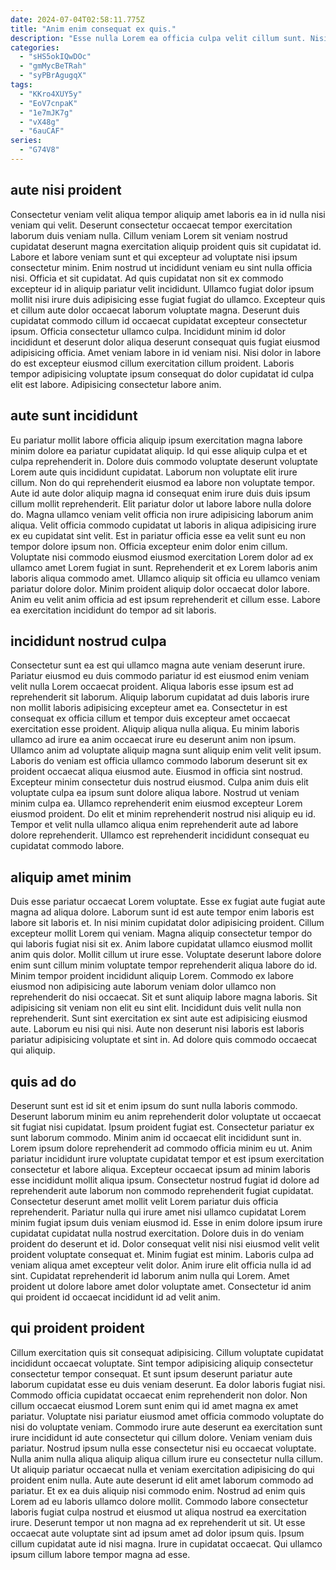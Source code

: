 ```yaml
---
date: 2024-07-04T02:58:11.775Z
title: "Anim enim consequat ex quis."
description: "Esse nulla Lorem ea officia culpa velit cillum sunt. Nisi reprehenderit ullamco ex laboris enim aute laborum."
categories:
  - "sHS5okIQwDOc"
  - "gmMycBeTRah"
  - "syPBrAgugqX"
tags:
  - "KKro4XUY5y"
  - "EoV7cnpaK"
  - "1e7mJK7g"
  - "vX48g"
  - "6auCAF"
series:
  - "G74V8"
---
```



## aute nisi proident

Consectetur veniam velit aliqua tempor aliquip amet laboris ea in id nulla nisi veniam qui velit. Deserunt consectetur occaecat tempor exercitation laborum duis veniam nulla. Cillum veniam Lorem sit veniam nostrud cupidatat deserunt magna exercitation aliquip proident quis sit cupidatat id. Labore et labore veniam sunt et qui excepteur ad voluptate nisi ipsum consectetur minim. Enim nostrud ut incididunt veniam eu sint nulla officia nisi. Officia et sit cupidatat.
Ad quis cupidatat non sit ex commodo excepteur id in aliquip pariatur velit incididunt. Ullamco fugiat dolor ipsum mollit nisi irure duis adipisicing esse fugiat fugiat do ullamco. Excepteur quis et cillum aute dolor occaecat laborum voluptate magna. Deserunt duis cupidatat commodo cillum id occaecat cupidatat excepteur consectetur ipsum. Officia consectetur ullamco culpa.
Incididunt minim id dolor incididunt et deserunt dolor aliqua deserunt consequat quis fugiat eiusmod adipisicing officia. Amet veniam labore in id veniam nisi. Nisi dolor in labore do est excepteur eiusmod cillum exercitation cillum proident. Laboris tempor adipisicing voluptate ipsum consequat do dolor cupidatat id culpa elit est labore. Adipisicing consectetur labore anim.

## aute sunt incididunt

Eu pariatur mollit labore officia aliquip ipsum exercitation magna labore minim dolore ea pariatur cupidatat aliquip. Id qui esse aliquip culpa et et culpa reprehenderit in. Dolore duis commodo voluptate deserunt voluptate Lorem aute quis incididunt cupidatat. Laborum non voluptate elit irure cillum. Non do qui reprehenderit eiusmod ea labore non voluptate tempor.
Aute id aute dolor aliquip magna id consequat enim irure duis duis ipsum cillum mollit reprehenderit. Elit pariatur dolor ut labore labore nulla dolore do. Magna ullamco veniam velit officia non irure adipisicing laborum anim aliqua. Velit officia commodo cupidatat ut laboris in aliqua adipisicing irure ex eu cupidatat sint velit. Est in pariatur officia esse ea velit sunt eu non tempor dolore ipsum non. Officia excepteur enim dolor enim cillum.
Voluptate nisi commodo eiusmod eiusmod exercitation Lorem dolor ad ex ullamco amet Lorem fugiat in sunt. Reprehenderit et ex Lorem laboris anim laboris aliqua commodo amet. Ullamco aliquip sit officia eu ullamco veniam pariatur dolore dolor. Minim proident aliquip dolor occaecat dolor labore. Anim eu velit anim officia ad est ipsum reprehenderit et cillum esse. Labore ea exercitation incididunt do tempor ad sit laboris.

## incididunt nostrud culpa

Consectetur sunt ea est qui ullamco magna aute veniam deserunt irure. Pariatur eiusmod eu duis commodo pariatur id est eiusmod enim veniam velit nulla Lorem occaecat proident. Aliqua laboris esse ipsum est ad reprehenderit sit laborum. Aliquip laborum cupidatat ad duis laboris irure non mollit laboris adipisicing excepteur amet ea. Consectetur in est consequat ex officia cillum et tempor duis excepteur amet occaecat exercitation esse proident. Aliquip aliqua nulla aliqua. Eu minim laboris ullamco ad irure ea anim occaecat irure eu deserunt anim non ipsum.
Ullamco anim ad voluptate aliquip magna sunt aliquip enim velit velit ipsum. Laboris do veniam est officia ullamco commodo laborum deserunt sit ex proident occaecat aliqua eiusmod aute. Eiusmod in officia sint nostrud. Excepteur minim consectetur duis nostrud eiusmod. Culpa anim duis elit voluptate culpa ea ipsum sunt dolore aliqua labore.
Nostrud ut veniam minim culpa ea. Ullamco reprehenderit enim eiusmod excepteur Lorem eiusmod proident. Do elit et minim reprehenderit nostrud nisi aliquip eu id. Tempor et velit nulla ullamco aliqua enim reprehenderit aute ad labore dolore reprehenderit. Ullamco est reprehenderit incididunt consequat eu cupidatat commodo labore.

## aliquip amet minim

Duis esse pariatur occaecat Lorem voluptate. Esse ex fugiat aute fugiat aute magna ad aliqua dolore. Laborum sunt id est aute tempor enim laboris est labore sit laboris et. In nisi minim cupidatat dolor adipisicing proident. Cillum excepteur mollit Lorem qui veniam. Magna aliquip consectetur tempor do qui laboris fugiat nisi sit ex.
Anim labore cupidatat ullamco eiusmod mollit anim quis dolor. Mollit cillum ut irure esse. Voluptate deserunt labore dolore enim sunt cillum minim voluptate tempor reprehenderit aliqua labore do id. Minim tempor proident incididunt aliquip Lorem. Commodo ex labore eiusmod non adipisicing aute laborum veniam dolor ullamco non reprehenderit do nisi occaecat.
Sit et sunt aliquip labore magna laboris. Sit adipisicing sit veniam non elit eu sint elit. Incididunt duis velit nulla non reprehenderit. Sunt sint exercitation ex sint aute est adipisicing eiusmod aute. Laborum eu nisi qui nisi. Aute non deserunt nisi laboris est laboris pariatur adipisicing voluptate et sint in. Ad dolore quis commodo occaecat qui aliquip.

## quis ad do

Deserunt sunt est id sit et enim ipsum do sunt nulla laboris commodo. Deserunt laborum minim eu anim reprehenderit dolor voluptate ut occaecat sit fugiat nisi cupidatat. Ipsum proident fugiat est. Consectetur pariatur ex sunt laborum commodo. Minim anim id occaecat elit incididunt sunt in. Lorem ipsum dolore reprehenderit ad commodo officia minim eu ut.
Anim pariatur incididunt irure voluptate cupidatat tempor et est ipsum exercitation consectetur et labore aliqua. Excepteur occaecat ipsum ad minim laboris esse incididunt mollit aliqua ipsum. Consectetur nostrud fugiat id dolore ad reprehenderit aute laborum non commodo reprehenderit fugiat cupidatat. Consectetur deserunt amet mollit velit Lorem pariatur duis officia reprehenderit. Pariatur nulla qui irure amet nisi ullamco cupidatat Lorem minim fugiat ipsum duis veniam eiusmod id. Esse in enim dolore ipsum irure cupidatat cupidatat nulla nostrud exercitation. Dolore duis in do veniam proident do deserunt et id.
Dolor consequat velit nisi nisi eiusmod velit velit proident voluptate consequat et. Minim fugiat est minim. Laboris culpa ad veniam aliqua amet excepteur velit dolor. Anim irure elit officia nulla id ad sint. Cupidatat reprehenderit id laborum anim nulla qui Lorem. Amet proident ut dolore labore amet dolor voluptate amet. Consectetur id anim qui proident id occaecat incididunt id ad velit anim.

## qui proident proident

Cillum exercitation quis sit consequat adipisicing. Cillum voluptate cupidatat incididunt occaecat voluptate. Sint tempor adipisicing aliquip consectetur consectetur tempor consequat. Et sunt ipsum deserunt pariatur aute laborum cupidatat esse eu duis veniam deserunt. Ea dolor laboris fugiat nisi. Commodo officia cupidatat occaecat enim reprehenderit non dolor.
Non cillum occaecat eiusmod Lorem sunt enim qui id amet magna ex amet pariatur. Voluptate nisi pariatur eiusmod amet officia commodo voluptate do nisi do voluptate veniam. Commodo irure aute deserunt ea exercitation sunt irure incididunt id aute consectetur qui cillum dolore. Veniam veniam duis pariatur. Nostrud ipsum nulla esse consectetur nisi eu occaecat voluptate. Nulla anim nulla aliqua aliquip aliqua cillum irure eu consectetur nulla cillum. Ut aliquip pariatur occaecat nulla et veniam exercitation adipisicing do qui proident enim nulla. Aute aute deserunt id elit amet laborum commodo ad pariatur.
Et ex ea duis aliquip nisi commodo enim. Nostrud ad enim quis Lorem ad eu laboris ullamco dolore mollit. Commodo labore consectetur laboris fugiat culpa nostrud et eiusmod ut aliqua nostrud ea exercitation irure. Deserunt tempor ut non magna ad ex reprehenderit ut sit. Ut esse occaecat aute voluptate sint ad ipsum amet ad dolor ipsum quis. Ipsum cillum cupidatat aute id nisi magna. Irure in cupidatat occaecat. Qui ullamco ipsum cillum labore tempor magna ad esse.

